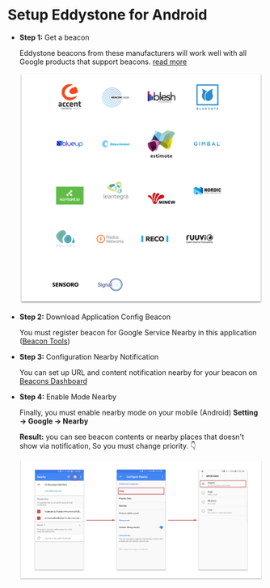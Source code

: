 # Setup Eddystone for Android

- **Step 1:** Get a beacon

    Eddystone beacons from these manufacturers will work well with all Google products that support beacons. [read more](https://developers.google.com/beacons/eddystone#beacon_manufacturers)

    ![string](image//product.png)

- **Step 2:** Download Application Config Beacon

    You must register beacon for Google Service Nearby in this application
    ([Beacon Tools](https://play.google.com/store/apps/details?id=com.google.android.apps.location.beacon.beacontools))

- **Step 3:** Configuration Nearby Notification

    You can set up URL and content notification nearby for your beacon on [Beacons Dashboard](https://developers.google.com/beacons/dashboard/)

- **Step 4:** Enable Mode Nearby

    Finally, you must enable nearby mode on your mobile (Android) **Setting -> Google -> Nearby**

    **Result:** you can see beacon contents or nearby places that doesn't show via notification, So you must change priority. 👇

    ![string](image//step-setting.png)